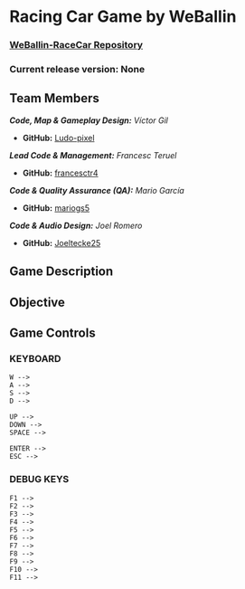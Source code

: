 # Racing Car Game by WeBallin

### [WeBallin-RaceCar Repository](https://github.com/francesctr4/WeBallin-RaceCar)

### Current release version: None

## Team Members

_**Code, Map & Gameplay Design:** Víctor Gil_
* **GitHub:** [Ludo-pixel](https://github.com/Ludo-pixel)

_**Lead Code & Management:** Francesc Teruel_
* **GitHub:** [francesctr4](https://github.com/francesctr4)

_**Code & Quality Assurance (QA):** Mario García_
* **GitHub:** [mariogs5](https://github.com/mariogs5)

_**Code & Audio Design:** Joel Romero_
* **GitHub:** [Joeltecke25](https://github.com/Joeltecke25)

## Game Description



## Objective



## Game Controls

### KEYBOARD ###
	
	W --> 
	A -->
	S --> 
	D --> 
	
	UP --> 
	DOWN --> 
	SPACE --> 
	
	ENTER --> 
	ESC --> 
	
### DEBUG KEYS ###

	F1 --> 
	F2 --> 
	F3 --> 
	F4 --> 
	F5 --> 
	F6 --> 
	F7 --> 
	F8 --> 
	F9 --> 
	F10 --> 
	F11 --> 
